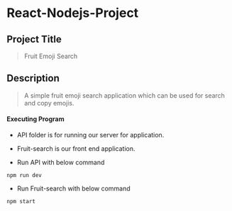 # React-Nodejs-Project

## Project Title

> Fruit Emoji Search

## Description

> A simple fruit emoji search application which can be used for search and copy emojis.

<h4>Executing Program</h4>

- API folder is for running our server for application.

- Fruit-search is our front end application.

- Run API with below command 

```
npm run dev

```

- Run Fruit-search with below command

```
npm start

```